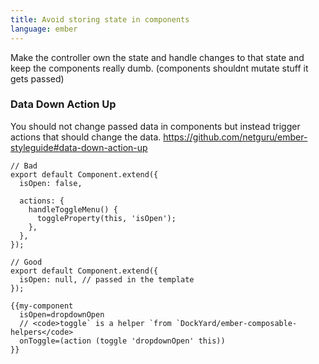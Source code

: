 ```yaml
---
title: Avoid storing state in components
language: ember
---
```


Make the controller own the state and handle changes to that state and keep the components really dumb. (components shouldnt mutate stuff it gets passed)

### Data Down Action Up

You should not change passed data in components but instead trigger actions that should change the data.
https://github.com/netguru/ember-styleguide#data-down-action-up

    // Bad
    export default Component.extend({
      isOpen: false,

      actions: {
        handleToggleMenu() {
          toggleProperty(this, 'isOpen');
        },
      },
    });

    // Good
    export default Component.extend({
      isOpen: null, // passed in the template
    });

    {{my-component
      isOpen=dropdownOpen
      // <code>toggle` is a helper `from `DockYard/ember-composable-helpers</code>
      onToggle=(action (toggle 'dropdownOpen' this))
    }}
